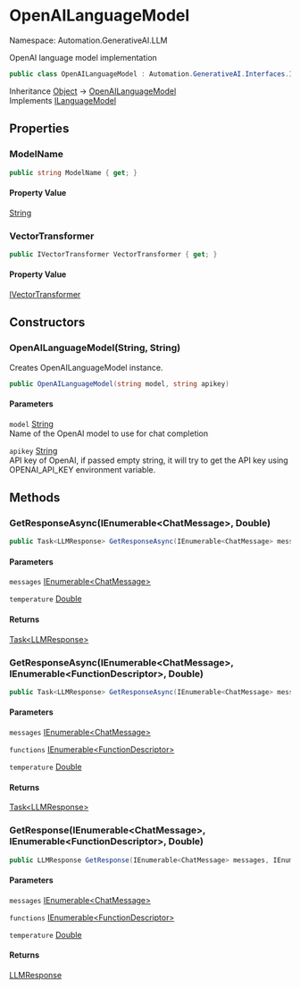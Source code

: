 # OpenAILanguageModel

Namespace: Automation.GenerativeAI.LLM

OpenAI language model implementation

```csharp
public class OpenAILanguageModel : Automation.GenerativeAI.Interfaces.ILanguageModel
```

Inheritance [Object](https://docs.microsoft.com/en-us/dotnet/api/system.object) → [OpenAILanguageModel](./automation.generativeai.llm.openailanguagemodel.md)<br>
Implements [ILanguageModel](./automation.generativeai.interfaces.ilanguagemodel.md)

## Properties

### **ModelName**

```csharp
public string ModelName { get; }
```

#### Property Value

[String](https://docs.microsoft.com/en-us/dotnet/api/system.string)<br>

### **VectorTransformer**

```csharp
public IVectorTransformer VectorTransformer { get; }
```

#### Property Value

[IVectorTransformer](./automation.generativeai.interfaces.ivectortransformer.md)<br>

## Constructors

### **OpenAILanguageModel(String, String)**

Creates OpenAILanguageModel instance.

```csharp
public OpenAILanguageModel(string model, string apikey)
```

#### Parameters

`model` [String](https://docs.microsoft.com/en-us/dotnet/api/system.string)<br>
Name of the OpenAI model to use for chat completion

`apikey` [String](https://docs.microsoft.com/en-us/dotnet/api/system.string)<br>
API key of OpenAI, if passed empty string, it will try
 to get the API key using OPENAI_API_KEY environment variable.

## Methods

### **GetResponseAsync(IEnumerable&lt;ChatMessage&gt;, Double)**

```csharp
public Task<LLMResponse> GetResponseAsync(IEnumerable<ChatMessage> messages, double temperature)
```

#### Parameters

`messages` [IEnumerable&lt;ChatMessage&gt;](https://docs.microsoft.com/en-us/dotnet/api/system.collections.generic.ienumerable-1)<br>

`temperature` [Double](https://docs.microsoft.com/en-us/dotnet/api/system.double)<br>

#### Returns

[Task&lt;LLMResponse&gt;](https://docs.microsoft.com/en-us/dotnet/api/system.threading.tasks.task-1)<br>

### **GetResponseAsync(IEnumerable&lt;ChatMessage&gt;, IEnumerable&lt;FunctionDescriptor&gt;, Double)**

```csharp
public Task<LLMResponse> GetResponseAsync(IEnumerable<ChatMessage> messages, IEnumerable<FunctionDescriptor> functions, double temperature)
```

#### Parameters

`messages` [IEnumerable&lt;ChatMessage&gt;](https://docs.microsoft.com/en-us/dotnet/api/system.collections.generic.ienumerable-1)<br>

`functions` [IEnumerable&lt;FunctionDescriptor&gt;](https://docs.microsoft.com/en-us/dotnet/api/system.collections.generic.ienumerable-1)<br>

`temperature` [Double](https://docs.microsoft.com/en-us/dotnet/api/system.double)<br>

#### Returns

[Task&lt;LLMResponse&gt;](https://docs.microsoft.com/en-us/dotnet/api/system.threading.tasks.task-1)<br>

### **GetResponse(IEnumerable&lt;ChatMessage&gt;, IEnumerable&lt;FunctionDescriptor&gt;, Double)**

```csharp
public LLMResponse GetResponse(IEnumerable<ChatMessage> messages, IEnumerable<FunctionDescriptor> functions, double temperature)
```

#### Parameters

`messages` [IEnumerable&lt;ChatMessage&gt;](https://docs.microsoft.com/en-us/dotnet/api/system.collections.generic.ienumerable-1)<br>

`functions` [IEnumerable&lt;FunctionDescriptor&gt;](https://docs.microsoft.com/en-us/dotnet/api/system.collections.generic.ienumerable-1)<br>

`temperature` [Double](https://docs.microsoft.com/en-us/dotnet/api/system.double)<br>

#### Returns

[LLMResponse](./automation.generativeai.interfaces.llmresponse.md)<br>
